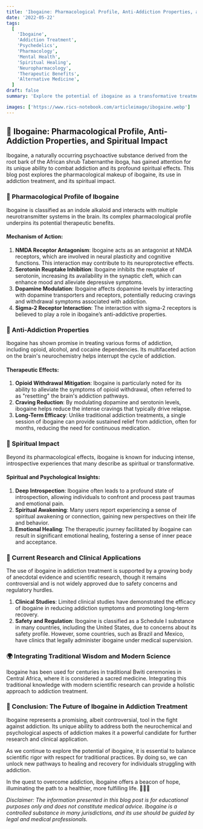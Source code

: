 ```yaml
---
title: 'Ibogaine: Pharmacological Profile, Anti-Addiction Properties, and Spiritual Impact 🌿✨'
date: '2022-05-22'
tags:
  [
    'Ibogaine',
    'Addiction Treatment',
    'Psychedelics',
    'Pharmacology',
    'Mental Health',
    'Spiritual Healing',
    'Neuropharmacology',
    'Therapeutic Benefits',
    'Alternative Medicine',
  ]
draft: false
summary: 'Explore the potential of ibogaine as a transformative treatment for addiction. Delve into its pharmacological makeup, therapeutic applications, and the profound spiritual impact it can have on individuals seeking recovery. 🌿💊🧠'

images: ['https://www.rics-notebook.com/articleimage/ibogaine.webp']
---
```


## 🌿 Ibogaine: Pharmacological Profile, Anti-Addiction Properties, and Spiritual Impact

Ibogaine, a naturally occurring psychoactive substance derived from the root bark of the African shrub Tabernanthe iboga, has gained attention for its unique ability to combat addiction and its profound spiritual effects. This blog post explores the pharmacological makeup of ibogaine, its use in addiction treatment, and its spiritual impact.

### 🔬 Pharmacological Profile of Ibogaine

Ibogaine is classified as an indole alkaloid and interacts with multiple neurotransmitter systems in the brain. Its complex pharmacological profile underpins its potential therapeutic benefits.

#### **Mechanism of Action**:

1. **NMDA Receptor Antagonism**: Ibogaine acts as an antagonist at NMDA receptors, which are involved in neural plasticity and cognitive functions. This interaction may contribute to its neuroprotective effects.
2. **Serotonin Reuptake Inhibition**: Ibogaine inhibits the reuptake of serotonin, increasing its availability in the synaptic cleft, which can enhance mood and alleviate depressive symptoms.
3. **Dopamine Modulation**: Ibogaine affects dopamine levels by interacting with dopamine transporters and receptors, potentially reducing cravings and withdrawal symptoms associated with addiction.
4. **Sigma-2 Receptor Interaction**: The interaction with sigma-2 receptors is believed to play a role in ibogaine’s anti-addictive properties.

### 🌟 Anti-Addiction Properties

Ibogaine has shown promise in treating various forms of addiction, including opioid, alcohol, and cocaine dependencies. Its multifaceted action on the brain's neurochemistry helps interrupt the cycle of addiction.

#### **Therapeutic Effects**:

1. **Opioid Withdrawal Mitigation**: Ibogaine is particularly noted for its ability to alleviate the symptoms of opioid withdrawal, often referred to as "resetting" the brain's addiction pathways.
2. **Craving Reduction**: By modulating dopamine and serotonin levels, ibogaine helps reduce the intense cravings that typically drive relapse.
3. **Long-Term Efficacy**: Unlike traditional addiction treatments, a single session of ibogaine can provide sustained relief from addiction, often for months, reducing the need for continuous medication.

### 🌿 Spiritual Impact

Beyond its pharmacological effects, ibogaine is known for inducing intense, introspective experiences that many describe as spiritual or transformative.

#### **Spiritual and Psychological Insights**:

1. **Deep Introspection**: Ibogaine often leads to a profound state of introspection, allowing individuals to confront and process past traumas and emotional pain.
2. **Spiritual Awakening**: Many users report experiencing a sense of spiritual awakening or connection, gaining new perspectives on their life and behavior.
3. **Emotional Healing**: The therapeutic journey facilitated by ibogaine can result in significant emotional healing, fostering a sense of inner peace and acceptance.

### 🧠 Current Research and Clinical Applications

The use of ibogaine in addiction treatment is supported by a growing body of anecdotal evidence and scientific research, though it remains controversial and is not widely approved due to safety concerns and regulatory hurdles.

1. **Clinical Studies**: Limited clinical studies have demonstrated the efficacy of ibogaine in reducing addiction symptoms and promoting long-term recovery.
2. **Safety and Regulation**: Ibogaine is classified as a Schedule I substance in many countries, including the United States, due to concerns about its safety profile. However, some countries, such as Brazil and Mexico, have clinics that legally administer ibogaine under medical supervision.

### 🌍 Integrating Traditional Wisdom and Modern Science

Ibogaine has been used for centuries in traditional Bwiti ceremonies in Central Africa, where it is considered a sacred medicine. Integrating this traditional knowledge with modern scientific research can provide a holistic approach to addiction treatment.

### 🔮 Conclusion: The Future of Ibogaine in Addiction Treatment

Ibogaine represents a promising, albeit controversial, tool in the fight against addiction. Its unique ability to address both the neurochemical and psychological aspects of addiction makes it a powerful candidate for further research and clinical application.

As we continue to explore the potential of ibogaine, it is essential to balance scientific rigor with respect for traditional practices. By doing so, we can unlock new pathways to healing and recovery for individuals struggling with addiction.

In the quest to overcome addiction, ibogaine offers a beacon of hope, illuminating the path to a healthier, more fulfilling life. 🌿💊🧠

_Disclaimer: The information presented in this blog post is for educational purposes only and does not constitute medical advice. Ibogaine is a controlled substance in many jurisdictions, and its use should be guided by legal and medical professionals._
